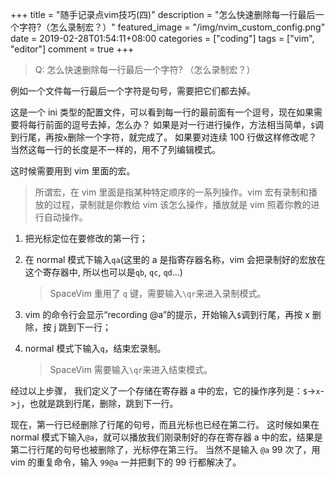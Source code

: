 +++
title = "随手记录点vim技巧(四)"
description = "怎么快速删除每一行最后一个字符?（怎么录制宏？）"
featured_image = "/img/nvim_custom_config.png"
date = 2019-02-28T01:54:11+08:00
categories = ["coding"]
tags = ["vim", "editor"]
comment = true
+++

> Q: 怎么快速删除每一行最后一个字符?
> （怎么录制宏？）

例如一个文件每一行最后一个字符是句号，需要把它们都去掉。

<!--more-->

这是一个 ini 类型的配置文件，可以看到每一行的最前面有一个逗号，现在如果需要将每行前面的逗号去掉，怎么办？
如果是对一行进行操作，方法相当简单，`$`调到行尾，再按`x`删除一个字符，就完成了。
如果要对连续 100 行做这样修改呢？当然这每一行的长度是不一样的，用不了列编辑模式。

这时候需要用到 vim 里面的宏。

> 所谓宏，在 vim 里面是指某种特定顺序的一系列操作。vim 宏有录制和播放的过程，录制就是你教给 vim 该怎么操作，播放就是 vim 照着你教的进行自动操作。

1. 把光标定位在要修改的第一行；

2. 在 normal 模式下输入`qa`(这里的 a 是指寄存器名称，vim 会把录制好的宏放在这个寄存器中, 所以也可以是`qb`, `qc`, `qd`...)

   > SpaceVim 重用了 `q` 键，需要输入`\qr`来进入录制模式。

3. vim 的命令行会显示“recording @a”的提示，开始输入`$`调到行尾，再按 x 删除，按 j 跳到下一行；

4. normal 模式下输入`q`，结束宏录制。
   > SpaceVim 需要输入`\qr`来进入结束模式。

经过以上步骤， 我们定义了一个存储在寄存器 a 中的宏，它的操作序列是：`$`->`x`->`j`，也就是跳到行尾，删除，跳到下一行。

现在，第一行已经删除了行尾的句号，而且光标也已经在第二行。
这时候如果在 normal 模式下输入`@a`，就可以播放我们刚录制好的存在寄存器 a 中的宏，结果是第二行行尾的句号也被删除了，光标停在第三行。
当然不是输入 `@a` 99 次了，用 vim 的重复命令，输入 `99@a` 一并把剩下的 99 行都解决了。

